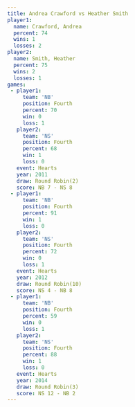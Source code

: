 ```yaml
---
title: Andrea Crawford vs Heather Smith
player1:                
  name: Crawford, Andrea
  percent: 74           
  wins: 1               
  losses: 2             
player2:                
  name: Smith, Heather  
  percent: 75           
  wins: 2               
  losses: 1             
games:
 - player1:          
     team: 'NB'      
     position: Fourth
     percent: 70     
     win: 0          
     loss: 1         
   player2:          
     team: 'NS'      
     position: Fourth
     percent: 68     
     win: 1          
     loss: 0         
   event: Hearts       
   year: 2011          
   draw: Round Robin(2)
   score: NB 7 - NS 8  
 - player1:          
     team: 'NB'      
     position: Fourth
     percent: 91     
     win: 1          
     loss: 0         
   player2:          
     team: 'NS'      
     position: Fourth
     percent: 72     
     win: 0          
     loss: 1         
   event: Hearts        
   year: 2012           
   draw: Round Robin(10)
   score: NS 4 - NB 8   
 - player1:          
     team: 'NB'      
     position: Fourth
     percent: 59     
     win: 0          
     loss: 1         
   player2:          
     team: 'NS'      
     position: Fourth
     percent: 88     
     win: 1          
     loss: 0         
   event: Hearts       
   year: 2014          
   draw: Round Robin(3)
   score: NS 12 - NB 2 
---
```


